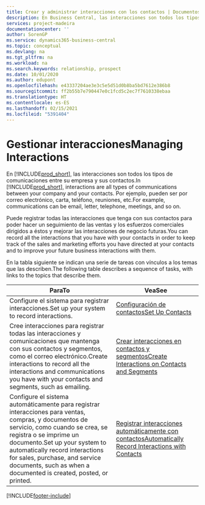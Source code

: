 ```yaml
---
title: Crear y administrar interacciones con los contactos | Documentos de Microsoft
description: En Business Central, las interacciones son todos los tipos de comunicaciones entre su empresa y sus contactos. Por ejemplo, pueden ser por correo electrónico, carta, teléfono, reuniones, etc.
services: project-madeira
documentationcenter: ''
author: SorenGP
ms.service: dynamics365-business-central
ms.topic: conceptual
ms.devlang: na
ms.tgt_pltfrm: na
ms.workload: na
ms.search.keywords: relationship, prospect
ms.date: 10/01/2020
ms.author: edupont
ms.openlocfilehash: e43337204ae3e3c5e5d51d0b8ba5bd7612e386b8
ms.sourcegitcommit: ff2b55b7e790447e0c1fcd5c2ec7f7610338ebaa
ms.translationtype: HT
ms.contentlocale: es-ES
ms.lasthandoff: 02/15/2021
ms.locfileid: "5391404"
---
```

# <a name="managing-interactions"></a><span data-ttu-id="033bc-104">Gestionar interacciones</span><span class="sxs-lookup"><span data-stu-id="033bc-104">Managing Interactions</span></span>
<span data-ttu-id="033bc-105">En [!INCLUDE[prod_short](includes/prod_short.md)], las interacciones son todos los tipos de comunicaciones entre su empresa y sus contactos.</span><span class="sxs-lookup"><span data-stu-id="033bc-105">In [!INCLUDE[prod_short](includes/prod_short.md)], interactions are all types of communications between your company and your contacts.</span></span> <span data-ttu-id="033bc-106">Por ejemplo, pueden ser por correo electrónico, carta, teléfono, reuniones, etc.</span><span class="sxs-lookup"><span data-stu-id="033bc-106">For example, communications can be email, letter, telephone, meetings, and so on.</span></span>

<span data-ttu-id="033bc-107">Puede registrar todas las interacciones que tenga con sus contactos para poder hacer un seguimiento de las ventas y los esfuerzos comerciales dirigidos a éstos y mejorar las interacciones de negocio futuras.</span><span class="sxs-lookup"><span data-stu-id="033bc-107">You can record all the interactions that you have with your contacts in order to keep track of the sales and marketing efforts you have directed at your contacts and to improve your future business interactions with them.</span></span>

<span data-ttu-id="033bc-108">En la tabla siguiente se indican una serie de tareas con vínculos a los temas que las describen.</span><span class="sxs-lookup"><span data-stu-id="033bc-108">The following table describes a sequence of tasks, with links to the topics that describe them.</span></span>

| <span data-ttu-id="033bc-109">Para</span><span class="sxs-lookup"><span data-stu-id="033bc-109">To</span></span> | <span data-ttu-id="033bc-110">Vea</span><span class="sxs-lookup"><span data-stu-id="033bc-110">See</span></span> |
| --- | --- |
| <span data-ttu-id="033bc-111">Configure el sistema para registrar interacciones.</span><span class="sxs-lookup"><span data-stu-id="033bc-111">Set up your system to record interactions.</span></span> |[<span data-ttu-id="033bc-112">Configuración de contactos</span><span class="sxs-lookup"><span data-stu-id="033bc-112">Set Up Contacts</span></span>](marketing-setup-contacts.md) |
|<span data-ttu-id="033bc-113">Cree interacciones para registrar todas las interacciones y comunicaciones que mantenga con sus contactos y segmentos, como el correo electrónico.</span><span class="sxs-lookup"><span data-stu-id="033bc-113">Create interactions to record all the interactions and communications you have with your contacts and segments, such as emailing.</span></span>|[<span data-ttu-id="033bc-114">Crear interacciones en contactos y segmentos</span><span class="sxs-lookup"><span data-stu-id="033bc-114">Create Interactions on Contacts and Segments</span></span>](marketing-how-create-interactions.md)|
|<span data-ttu-id="033bc-115">Configure el sistema automáticamente para registrar interacciones para ventas, compras, y documentos de servicio, como cuando se crea, se registra o se imprime un documento.</span><span class="sxs-lookup"><span data-stu-id="033bc-115">Set up your system to automatically record interactions for sales, purchase, and service documents, such as when a documented is created, posted, or printed.</span></span>|[<span data-ttu-id="033bc-116">Registrar interacciones automáticamente con contactos</span><span class="sxs-lookup"><span data-stu-id="033bc-116">Automatically Record Interactions with Contacts</span></span>](marketing-auto-record-interactions.md)|


[!INCLUDE[footer-include](includes/footer-banner.md)]